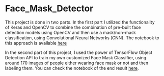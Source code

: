 # Face_Mask_Detector

This project is done in two parts. In the first part I utilized the functionality
of Keras and OpenCV to combine the combination of pre-built face detection
models using OpenCV and then use a mask/non-mask classification, using
Convolutional Neural Networks (CNN). The notebook to this approach is available 
[here](https://github.com/amir2520/Face_Mask_Detector/blob/main/Keras_face_mask_detection.ipynb)

In the second part of this project, I used the power of TensorFlow Object Detection API
to train my own customized Face Mask Classifier, using around 170 images of
people either wearing face mask or not and then labeling them.
You can check the notebook of the end result [here](https://github.com/amir2520/Face_Mask_Detector/blob/main/workspace/training_demo/test_model2.ipynb).